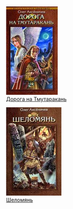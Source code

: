 ![](Дорога%20на%20Тмутаракань.jpg)  
[Дорога на Тмутаракань](Дорога%20на%20Тмутаракань.txt)

![](Шеломянь.jpg)  
[Шеломянь](Шеломянь.txt)
